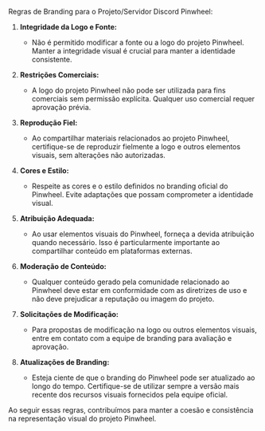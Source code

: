 Regras de Branding para o Projeto/Servidor Discord Pinwheel:

1. **Integridade da Logo e Fonte:**
   - Não é permitido modificar a fonte ou a logo do projeto Pinwheel. Manter a integridade visual é crucial para manter a identidade consistente.

2. **Restrições Comerciais:**
   - A logo do projeto Pinwheel não pode ser utilizada para fins comerciais sem permissão explícita. Qualquer uso comercial requer aprovação prévia.

3. **Reprodução Fiel:**
   - Ao compartilhar materiais relacionados ao projeto Pinwheel, certifique-se de reproduzir fielmente a logo e outros elementos visuais, sem alterações não autorizadas.

4. **Cores e Estilo:**
   - Respeite as cores e o estilo definidos no branding oficial do Pinwheel. Evite adaptações que possam comprometer a identidade visual.

5. **Atribuição Adequada:**
   - Ao usar elementos visuais do Pinwheel, forneça a devida atribuição quando necessário. Isso é particularmente importante ao compartilhar conteúdo em plataformas externas.

6. **Moderação de Conteúdo:**
   - Qualquer conteúdo gerado pela comunidade relacionado ao Pinwheel deve estar em conformidade com as diretrizes de uso e não deve prejudicar a reputação ou imagem do projeto.

7. **Solicitações de Modificação:**
   - Para propostas de modificação na logo ou outros elementos visuais, entre em contato com a equipe de branding para avaliação e aprovação.

8. **Atualizações de Branding:**
   - Esteja ciente de que o branding do Pinwheel pode ser atualizado ao longo do tempo. Certifique-se de utilizar sempre a versão mais recente dos recursos visuais fornecidos pela equipe oficial.

Ao seguir essas regras, contribuímos para manter a coesão e consistência na representação visual do projeto Pinwheel.